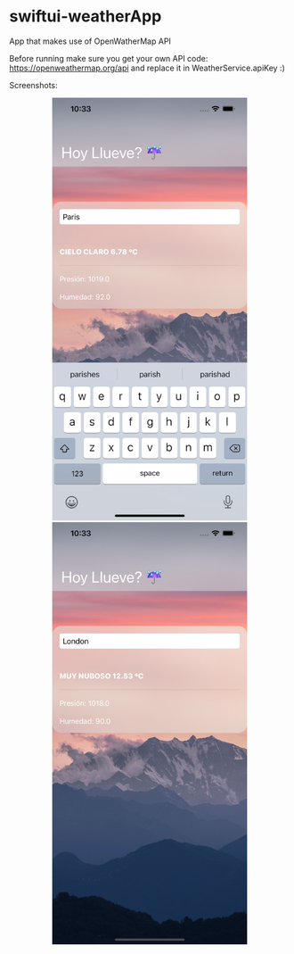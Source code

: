# swiftui-weatherApp

App that makes use of OpenWatherMap API

Before running make sure you get your own API code: https://openweathermap.org/api and replace it in WeatherService.apiKey :)


Screenshots: 

<p align="center">
  <img src="./screenshot1.png" width="350" title="hover text">
  <img src="./screenshot2.png" width="350" alt="accessibility text">
</p>


